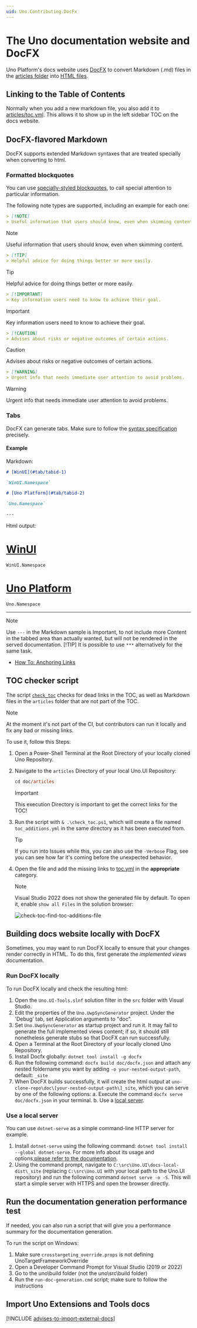 ```yaml
---
uid: Uno.Contributing.DocFx
---
```


<!-- markdownlint-disable MD001 -->

# The Uno documentation website and DocFX

Uno Platform's docs website uses [DocFX](https://dotnet.github.io/docfx/) to convert Markdown (.md) files in the [articles folder](../../../articles) into [HTML files](xref:Uno.Documentation.Intro).

## Linking to the Table of Contents

Normally when you add a new markdown file, you also add it to [articles/toc.yml](../../toc.yml). This allows it to show up in the left sidebar TOC on the docs website.

## DocFX-flavored Markdown

DocFX supports extended Markdown syntaxes that are treated specially when converting to html.

### Formatted blockquotes

You can use [specially-styled blockquotes](https://dotnet.github.io/docfx/spec/docfx_flavored_markdown.html#note-warningtipimportant), to call special attention to particular information.

The following note types are supported, including an example for each one:

```markdown
> [!NOTE]
> Useful information that users should know, even when skimming content.
```

> [!NOTE]
> Useful information that users should know, even when skimming content.

```markdown
> [!TIP]
> Helpful advice for doing things better or more easily.
```

> [!TIP]
> Helpful advice for doing things better or more easily.

```markdown
> [!IMPORTANT]
> Key information users need to know to achieve their goal.
```

> [!IMPORTANT]
> Key information users need to know to achieve their goal.

```markdown
> [!CAUTION]
> Advises about risks or negative outcomes of certain actions.
```

> [!CAUTION]
> Advises about risks or negative outcomes of certain actions.

```markdown
> [!WARNING]
> Urgent info that needs immediate user attention to avoid problems.
```

> [!WARNING]
> Urgent info that needs immediate user attention to avoid problems.

### Tabs

DocFX can generate tabs. Make sure to follow the [syntax specification](https://dotnet.github.io/docfx/docs/markdown.html#tabs) precisely.

#### Example

Markdown:

```md
# [WinUI](#tab/tabid-1)

`WinUI.Namespace`

# [Uno Platform](#tab/tabid-2)

`Uno.Namespace`

---
```

Html output:
<!-- markdownlint-disable MD051 -->
# [WinUI](#tab/tabid-1)

`WinUI.Namespace`

# [Uno Platform](#tab/tabid-2)

`Uno.Namespace`

---

> [!NOTE]
> Use `---` in the Markdown sample is Important, to not include more Content in the tabbed area than actually wanted, but will not be rendered in the served documentation.
> [!TIP]
> It is possible to use `***` alternatively for the same task.

- [How To: Anchoring Links](./anchor-links.md)

## TOC checker script

The script [`check_toc`](../check_toc.ps1) checks for dead links in the TOC, as well as Markdown files in the `articles` folder that are not part of the TOC.

> [!NOTE]
> At the moment it's not part of the CI, but contributors can run it locally and fix any bad or missing links.

To use it, follow this Steps:

1. Open a Power-Shell Terminal at the Root Directory of your locally cloned Uno Repository.
1. Navigate to the `articles` Directory of your local Uno.UI Repository:

   ```ps
   cd doc/articles
   ```

   > [!IMPORTANT]
   > This execution Directory is important to get the correct links for the TOC!

1. Run the script with `& .\check_toc.ps1`, which will create a file named `toc_additions.yml` in the same directory as it has been executed from.

   > [!TIP]
   > If you run into Issues while this, you can also use the `-Verbose` Flag, see you can see how far it's coming before the unexpected behavior.

1. Open the file and add the missing links to [toc.yml](..\toc.yml) in the **appropriate** category.

   > [!NOTE]
   > Visual Studio 2022 does not show the generated file by default.
   > To open it, enable `show all Files` in the solution browser:

   ![check-toc-find-toc-additions-file](../../Assets/check-toc-find-toc-additions-file.gif)

## Building docs website locally with DocFX

Sometimes, you may want to run DocFX locally to ensure that your changes render correctly in HTML. To do this, first generate the *implemented views* documentation.

### Run DocFX locally

To run DocFX locally and check the resulting html:

1. Open the `Uno.UI-Tools.slnf` solution filter in the `src` folder with Visual Studio.
2. Edit the properties of the `Uno.UwpSyncGenerator` project. Under the 'Debug' tab, set Application arguments to "doc".
3. Set `Uno.UwpSyncGenerator` as startup project and run it. It may fail to generate the full implemented views content; if so, it should still nonetheless generate stubs so that DocFX can run successfully.
4. Open a Terminal at the Root Directory of your locally cloned Uno Repository.
5. Install Docfx globally: `dotnet tool install -g docfx`
6. Run the following command: `docfx build doc/docfx.json` and attach any nested foldername you want by adding `-o your-nested-output-path`, default: `_site`
7. When DocFX builds successfully, it will create the html output at `uno-clone-repo\doc\[your-nested-output-path\]_site`, which you can serve by one of the following options:
   a. Execute the command `docfx serve doc/docfx.json` in your terminal.
   b. Use a [local server](#use-a-local-server).

### Use a local server

You can use `dotnet-serve` as a simple command-line HTTP server for example.

1. Install `dotnet-serve` using the following command: `dotnet tool install --global dotnet-serve`. For more info about its usage and options,[please refer to the documentation](https://github.com/natemcmaster/dotnet-serve).
2. Using the command prompt, navigate to `C:\src\Uno.UI\docs-local-dist\_site` (replacing `C:\src\Uno.UI` with your local path to the Uno.UI repository) and run the following command `dotnet serve -o -S`. This will start a simple server with HTTPS and open the browser directly.

## Run the documentation generation performance test

If needed, you can also run a script that will give you a performance summary for the documentation generation.

To run the script on Windows:

1. Make sure `crosstargeting_override.props` is not defining UnoTargetFrameworkOverride
2. Open a Developer Command Prompt for Visual Studio (2019 or 2022)
3. Go to the uno\build folder (not the uno\src\build folder)
4. Run the `run-doc-generation.cmd` script; make sure to follow the instructions

## Import Uno Extensions and Tools docs

[!INCLUDE [advises-to-import-external-docs](./external/uno.extensions/doc/README.md)]
